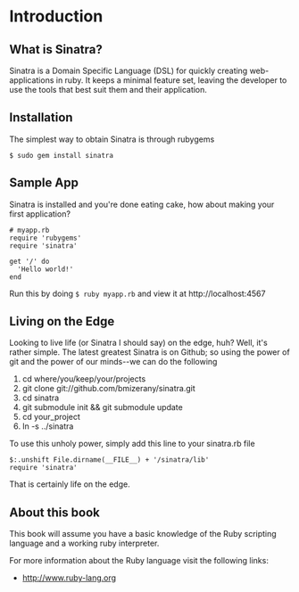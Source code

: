 Introduction
=============

What is Sinatra?
--------------------------
Sinatra is a Domain Specific Language (DSL) for quickly creating web-applications
in ruby.  It keeps a minimal feature set, leaving the developer to use the
tools that best suit them and their application.

Installation
---------------------------------
The simplest way to obtain Sinatra is through rubygems

    $ sudo gem install sinatra

Sample App
-----------
Sinatra is installed and you're done eating cake, how about making your
first application?

    # myapp.rb
    require 'rubygems'
    require 'sinatra'
    
    get '/' do
      'Hello world!'
    end

Run this by doing `$ ruby myapp.rb` and view it at http://localhost:4567

Living on the Edge
--------------------------------
Looking to live life (or Sinatra I should say) on the edge, huh?  Well, it's rather simple.
The latest greatest Sinatra is on Github; so using the power of git and the power of
our minds--we can do the following

1. cd where/you/keep/your/projects
2. git clone git://github.com/bmizerany/sinatra.git
3. cd sinatra
4. git submodule init && git submodule update
5. cd your\_project
6. ln -s ../sinatra

To use this unholy power, simply add this line to your sinatra.rb file

    $:.unshift File.dirname(__FILE__) + '/sinatra/lib'
    require 'sinatra'

That is certainly life on the edge.

About this book
---------------
This book will assume you have a basic knowledge of the Ruby scripting language
and a working ruby interpreter.

For more information about the Ruby language visit the following links:

- http://www.ruby-lang.org
